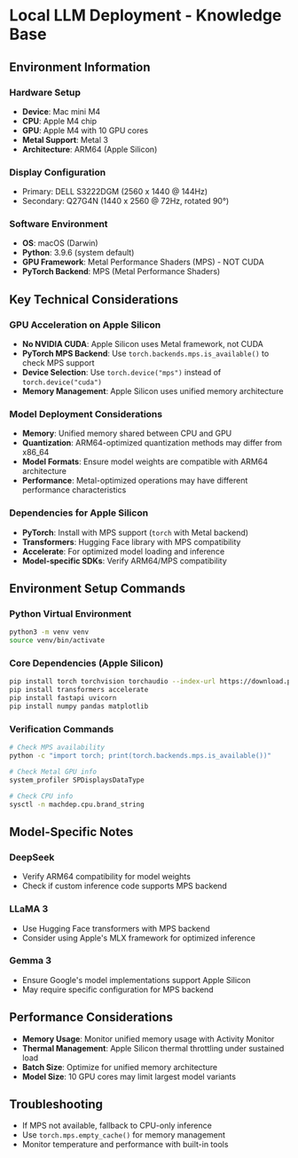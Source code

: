 # Local LLM Deployment - Knowledge Base

## Environment Information

### Hardware Setup
- **Device**: Mac mini M4
- **CPU**: Apple M4 chip
- **GPU**: Apple M4 with 10 GPU cores
- **Metal Support**: Metal 3
- **Architecture**: ARM64 (Apple Silicon)

### Display Configuration
- Primary: DELL S3222DGM (2560 x 1440 @ 144Hz)
- Secondary: Q27G4N (1440 x 2560 @ 72Hz, rotated 90°)

### Software Environment
- **OS**: macOS (Darwin)
- **Python**: 3.9.6 (system default)
- **GPU Framework**: Metal Performance Shaders (MPS) - NOT CUDA
- **PyTorch Backend**: MPS (Metal Performance Shaders)

## Key Technical Considerations

### GPU Acceleration on Apple Silicon
- **No NVIDIA CUDA**: Apple Silicon uses Metal framework, not CUDA
- **PyTorch MPS Backend**: Use `torch.backends.mps.is_available()` to check MPS support
- **Device Selection**: Use `torch.device("mps")` instead of `torch.device("cuda")`
- **Memory Management**: Apple Silicon uses unified memory architecture

### Model Deployment Considerations
- **Memory**: Unified memory shared between CPU and GPU
- **Quantization**: ARM64-optimized quantization methods may differ from x86_64
- **Model Formats**: Ensure model weights are compatible with ARM64 architecture
- **Performance**: Metal-optimized operations may have different performance characteristics

### Dependencies for Apple Silicon
- **PyTorch**: Install with MPS support (`torch` with Metal backend)
- **Transformers**: Hugging Face library with MPS compatibility
- **Accelerate**: For optimized model loading and inference
- **Model-specific SDKs**: Verify ARM64/MPS compatibility

## Environment Setup Commands

### Python Virtual Environment
```bash
python3 -m venv venv
source venv/bin/activate
```

### Core Dependencies (Apple Silicon)
```bash
pip install torch torchvision torchaudio --index-url https://download.pytorch.org/whl/cpu
pip install transformers accelerate
pip install fastapi uvicorn
pip install numpy pandas matplotlib
```

### Verification Commands
```bash
# Check MPS availability
python -c "import torch; print(torch.backends.mps.is_available())"

# Check Metal GPU info
system_profiler SPDisplaysDataType

# Check CPU info
sysctl -n machdep.cpu.brand_string
```

## Model-Specific Notes

### DeepSeek
- Verify ARM64 compatibility for model weights
- Check if custom inference code supports MPS backend

### LLaMA 3
- Use Hugging Face transformers with MPS backend
- Consider using Apple's MLX framework for optimized inference

### Gemma 3
- Ensure Google's model implementations support Apple Silicon
- May require specific configuration for MPS backend

## Performance Considerations
- **Memory Usage**: Monitor unified memory usage with Activity Monitor
- **Thermal Management**: Apple Silicon thermal throttling under sustained load
- **Batch Size**: Optimize for unified memory architecture
- **Model Size**: 10 GPU cores may limit largest model variants

## Troubleshooting
- If MPS not available, fallback to CPU-only inference
- Use `torch.mps.empty_cache()` for memory management
- Monitor temperature and performance with built-in tools